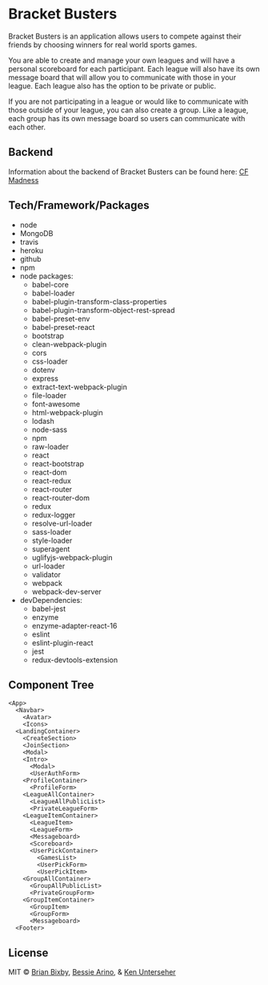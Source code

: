 # Bracket Busters

Bracket Busters is an application allows users to compete against their friends by choosing winners for real world sports games.

You are able to create and manage your own leagues and will have a personal scoreboard for each participant. Each league will also have its own message board that will allow you to communicate with those in your league. Each league also has the option to be private or public.

If you are not participating in a league or would like to communicate with those outside of your league, you can also create a group. Like a league, each group has its own message board so users can communicate with each other.

## Backend

Information about the backend of Bracket Busters can be found here: [CF Madness](https://github.com/sportsfellows/sports-app)

## Tech/Framework/Packages

- node 
- MongoDB
- travis
- heroku
- github
- npm
- node packages:
  - babel-core          
  - babel-loader          
  - babel-plugin-transform-class-properties          
  - babel-plugin-transform-object-rest-spread          
  - babel-preset-env          
  - babel-preset-react          
  - bootstrap          
  - clean-webpack-plugin          
  - cors          
  - css-loader          
  - dotenv          
  - express          
  - extract-text-webpack-plugin          
  - file-loader          
  - font-awesome          
  - html-webpack-plugin          
  - lodash          
  - node-sass          
  - npm          
  - raw-loader          
  - react          
  - react-bootstrap          
  - react-dom          
  - react-redux          
  - react-router          
  - react-router-dom          
  - redux          
  - redux-logger          
  - resolve-url-loader          
  - sass-loader          
  - style-loader          
  - superagent          
  - uglifyjs-webpack-plugin          
  - url-loader          
  - validator          
  - webpack          
  - webpack-dev-server          
- devDependencies:
  - babel-jest          
  - enzyme          
  - enzyme-adapter-react-16          
  - eslint          
  - eslint-plugin-react          
  - jest          
  - redux-devtools-extension          

## Component Tree
```
<App>
  <Navbar>
    <Avatar>
    <Icons>
  <LandingContainer>
    <CreateSection>
    <JoinSection>
    <Modal>
    <Intro>
      <Modal>
      <UserAuthForm>
    <ProfileContainer>
      <ProfileForm>
    <LeagueAllContainer>
      <LeagueAllPublicList>
      <PrivateLeagueForm>
    <LeagueItemContainer>
      <LeagueItem>
      <LeagueForm>
      <Messageboard>
      <Scoreboard>
      <UserPickContainer>
        <GamesList>
        <UserPickForm>
        <UserPickItem>
    <GroupAllContainer>
      <GroupAllPublicList>
      <PrivateGroupForm>
    <GroupItemContainer>
      <GroupItem>
      <GroupForm>
      <Messageboard>
  <Footer>
```

## License

MIT © [Brian Bixby](https://github.com/brianbixby), [Bessie Arino](https://github.com/bishang), & [Ken Unterseher](https://github.com/kennieU)
<!-- join and create league/group get a messageboard; also when you click on group, also logic if you sign into the page with a token; or logic to make token redirect to homepage -->